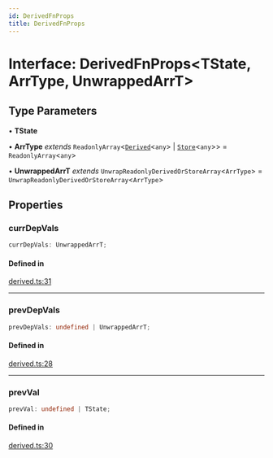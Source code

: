 ```yaml
---
id: DerivedFnProps
title: DerivedFnProps
---
```


# Interface: DerivedFnProps\<TState, ArrType, UnwrappedArrT\>

## Type Parameters

• **TState**

• **ArrType** *extends* `ReadonlyArray`\<[`Derived`](../classes/derived.md)\<`any`\> \| [`Store`](../classes/store.md)\<`any`\>\> = `ReadonlyArray`\<`any`\>

• **UnwrappedArrT** *extends* `UnwrapReadonlyDerivedOrStoreArray`\<`ArrType`\> = `UnwrapReadonlyDerivedOrStoreArray`\<`ArrType`\>

## Properties

### currDepVals

```ts
currDepVals: UnwrappedArrT;
```

#### Defined in

[derived.ts:31](https://github.com/TanStack/store/blob/main/packages/store/src/derived.ts#L31)

***

### prevDepVals

```ts
prevDepVals: undefined | UnwrappedArrT;
```

#### Defined in

[derived.ts:28](https://github.com/TanStack/store/blob/main/packages/store/src/derived.ts#L28)

***

### prevVal

```ts
prevVal: undefined | TState;
```

#### Defined in

[derived.ts:30](https://github.com/TanStack/store/blob/main/packages/store/src/derived.ts#L30)

